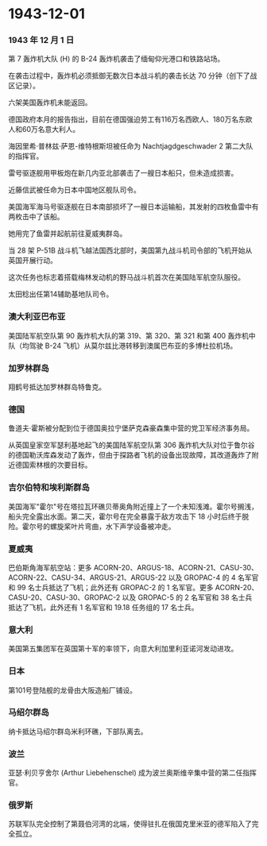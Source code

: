 # 1943-12-01

### 1943 年 12 月 1 日

第 7 轰炸机大队 (H) 的 B-24 轰炸机袭击了缅甸仰光港口和铁路站场。

在袭击过程中，轰炸机必须抵御无数次日本战斗机的袭击长达 70
分钟（创下了战区记录）。

六架美国轰炸机未能返回。

德国政府本月的报告指出，目前在德国强迫劳工有116万名西欧人、180万名东欧人和60万名意大利人。

海因里希·普林兹·萨恩-维特根斯坦被任命为 Nachtjagdgeschwader 2
第二大队的指挥官。

雷号驱逐舰用甲板炮在新几内亚北部袭击了一艘日本船只，但未造成损害。

近藤信武被任命为日本中国地区舰队司令。

美国海军海马号驱逐舰在日本南部损坏了一艘日本运输船，其发射的四枚鱼雷中有两枚击中了该船。

她用完了鱼雷并起航前往夏威夷群岛。

当 28 架 P-51B
战斗机飞越法国西北部时，美国第九战斗机司令部的飞机开始从英国开展行动。

这次任务也标志着搭载梅林发动机的野马战斗机首次在美国陆军航空队服役。

太田稔出任第14辅助基地队司令。

### 澳大利亚巴布亚

美国陆军航空队第 90 轰炸机大队的第 319、第 320、第 321 和第 400
轰炸机中队（均驾驶 B-24
飞机）从莫尔兹比港转移到澳属巴布亚的多博杜拉机场。

### 加罗林群岛

翔鹤号抵达加罗林群岛特鲁克。

### 德国

鲁道夫·霍斯被分配到位于德国奥拉宁堡萨克森豪森集中营的党卫军经济事务局。

从英国皇家空军瑟利基地起飞的美国陆军航空队第 306
轰炸机大队对位于鲁尔谷的德国勒沃库森发动了轰炸，但由于探路者飞机的设备出现故障，其改道轰炸了附近德国索林根的次要目标。

### 吉尔伯特和埃利斯群岛

美国海军"霍尔"号在塔拉瓦环礁贝蒂奥角附近撞上了一个未知浅滩。霍尔号搁浅，船头完全露出水面。第二天，霍尔号在完全暴露于敌方攻击下
18 小时后终于脱险。霍尔号的螺旋桨叶片弯曲，水下声学设备被冲走。

### 夏威夷

巴伯斯角海军航空站：更多
ACORN-20、ARGUS-18、ACORN-21、CASU-30、ACORN-22、CASU-34、ARGUS-21、ARGUS-22
以及 GROPAC-4 的 4 名军官和 99 名士兵抵达了飞机；此外还有 GROPAC-2 的 1
名军官。更多 ACORN-20、CASU-20、CASU-30、GROPAC-2 以及 GROPAC-5 的 2
名军官和 38 名士兵抵达了飞机，此外还有 1 名军官和 19.18 任务组的 17
名士兵。

### 意大利

美国第五集团军在英国第十军的率领下，向意大利加里利亚诺河发动进攻。

### 日本

第101号登陆舰的龙骨由大阪造船厂铺设。

### 马绍尔群岛

纳卡抵达马绍尔群岛米利环礁，下部队离去。

### 波兰

亚瑟·利贝亨舍尔 (Arthur Liebehenschel)
成为波兰奥斯维辛集中营的第二任指挥官。

### 俄罗斯

苏联军队完全控制了第聂伯河湾的北端，使得驻扎在俄国克里米亚的德军陷入了完全孤立。